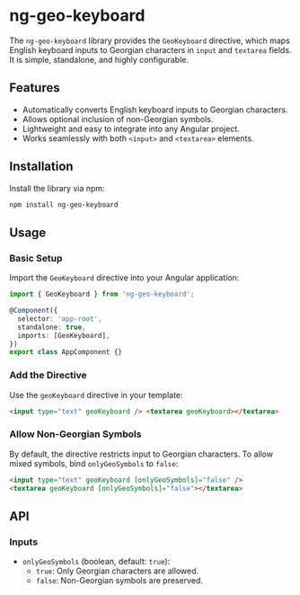 # ng-geo-keyboard


The `ng-geo-keyboard` library provides the `GeoKeyboard` directive, which maps English keyboard inputs to Georgian characters in `input` and `textarea` fields. It is simple, standalone, and highly configurable.

## Features

- Automatically converts English keyboard inputs to Georgian characters.
- Allows optional inclusion of non-Georgian symbols.
- Lightweight and easy to integrate into any Angular project.
- Works seamlessly with both `<input>` and `<textarea>` elements.

## Installation

Install the library via npm:

```bash
npm install ng-geo-keyboard
```

## Usage

### Basic Setup

Import the `GeoKeyboard` directive into your Angular application:

```typescript
import { GeoKeyboard } from 'ng-geo-keyboard';

@Component({
  selector: 'app-root',
  standalone: true,
  imports: [GeoKeyboard],
})
export class AppComponent {}
```

### Add the Directive

Use the `geoKeyboard` directive in your template:

```html
<input type="text" geoKeyboard /> <textarea geoKeyboard></textarea>
```

### Allow Non-Georgian Symbols

By default, the directive restricts input to Georgian characters. To allow mixed symbols, bind `onlyGeoSymbols` to `false`:

```html
<input type="text" geoKeyboard [onlyGeoSymbols]="false" />
<textarea geoKeyboard [onlyGeoSymbols]="false"></textarea>
```

## API

### Inputs

- `onlyGeoSymbols` (boolean, default: `true`):
  - `true`: Only Georgian characters are allowed.
  - `false`: Non-Georgian symbols are preserved.

